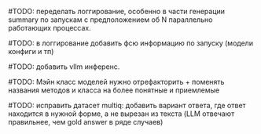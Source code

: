 #TODO: переделать логгирование, особенно в части генерации summary по запускам с предположением об N параллельно работающих процессах.

#TODO: в логгирование добавить фсю информацию по запуску (модели конфиги и тп)

#TODO: добавить vllm инференс.

#TODO: Мэйн класс моделей нужно отрефакторить + поменять названия методов и класса на более понятные и приемлемые

#TODO: исправить датасет multiq: добавить вариант ответа, где ответ находится в нужной форме, а не вырезан из текста (LLM отвечают правильнее, чем gold answer в ряде случаев)